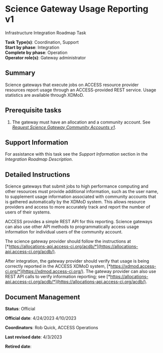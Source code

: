 # Science Gateway Usage Reporting v1

Infrastructure Integration Roadmap Task

**Task Type(s)**: Coordination, Support  
**Start by phase**: Integration  
**Complete by phase**: Operation  
**Operator role(s)**: Gateway administrator

## Summary

Science gateways that execute jobs on ACCESS resource provider resources report usage through an ACCESS-provided REST service. Usage statistics are available through XDMoD.

## Prerequisite tasks

1.  The gateway must have an allocation and a community account. See [*Request Science Gateway Community Accounts v1*](Request_Science_Gateway_Community_Accounts_v1.md).

## Support Information

For assistance with this task see the *Support Information* section in the *Integration Roadmap Description*.

## Detailed Instructions

Science gateways that submit jobs to high performance computing and other resources must provide additional information, such as the user name, to supplement usage information associated with community accounts that is gathered automatically by the XDMoD system. This allows resource providers and access to more accurately track and report the number of users of their systems.

ACCESS provides a simple REST API for this reporting. Science gateways can also use other API methods to programmatically access usage information for individual users of the community account.

The science gateway provider should follow the instructions at [*https://allocations-api.access-ci.org/acdb/*](https://allocations-api.access-ci.org/acdb/).

After integration, the gateway provider should verify that usage is being correctly reported in the ACCESS XDMoD system, [*https://xdmod.access-ci.org/*](https://xdmod.access-ci.org/). The gateway provider can also use REST API calls to verify information reporting; see [*https://allocations-api.access-ci.org/acdb/*](https://allocations-api.access-ci.org/acdb/).

## Document Management

**Status**: Official

**Official date**: 4/24/2023 4/10/2023

**Coordinators**: Rob Quick, ACCESS Operations

**Last revised date**: 4/3/2023

**Retired date**:
